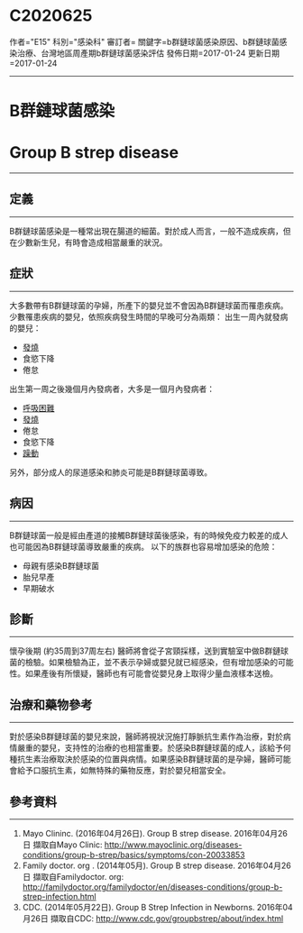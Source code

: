# C2020625
作者="E15"
科別="感染科"
審訂者=
關鍵字=b群鏈球菌感染原因、b群鏈球菌感染治療、台灣地區周產期b群鏈球菌感染評估
發佈日期=2017-01-24
更新日期=2017-01-24

----------
# B群鏈球菌感染
# Group B strep disease
----------
## 定義
----------

B群鏈球菌感染是一種常出現在腸道的細菌。對於成人而言，一般不造成疾病，但在少數新生兒，有時會造成相當嚴重的狀況。

## 症狀
----------

大多數帶有B群鏈球菌的孕婦，所產下的嬰兒並不會因為B群鏈球菌而罹患疾病。少數罹患疾病的嬰兒，依照疾病發生時間的早晚可分為兩類：
出生一周內就發病的嬰兒：

- [發燒](C0015967)
- 食慾下降
- 倦怠

出生第一周之後幾個月內發病者，大多是一個月內發病者：

- [呼吸困難](C0013404)
- [發燒](C0015967)
- 倦怠
- 食慾下降
- [躁動](C3887611)

另外，部分成人的尿道感染和肺炎可能是B群鏈球菌導致。

## 病因
----------

B群鏈球菌一般是經由產道的接觸B群鏈球菌後感染，有的時候免疫力較差的成人也可能因為B群鏈球菌導致嚴重的疾病。
以下的族群也容易增加感染的危險：

- 母親有感染B群鏈球菌
- 胎兒早產
- 早期破水
## 診斷
----------

懷孕後期 (約35周到37周左右) 醫師將會從子宮頸採樣，送到實驗室中做B群鏈球菌的檢驗。如果檢驗為正，並不表示孕婦或嬰兒就已經感染，但有增加感染的可能性。如果產後有所懷疑，醫師也有可能會從嬰兒身上取得少量血液樣本送檢。

## 治療和藥物參考
----------

對於感染B群鏈球菌的嬰兒來說，醫師將視狀況施打靜脈抗生素作為治療，對於病情嚴重的嬰兒，支持性的治療的也相當重要。於感染B群鏈球菌的成人，該給予何種抗生素治療取決於感染的位置與病情。如果感染B群鏈球菌的是孕婦，醫師可能會給予口服抗生素，如無特殊的藥物反應，對於嬰兒相當安全。

## 參考資料
----------
1. Mayo Clininc. (2016年04月26日). Group B strep disease. 2016年04月26日 擷取自Mayo Clinic:
  http://www.mayoclinic.org/diseases-conditions/group-b-strep/basics/symptoms/con-20033853
2. Family doctor. org . (2014年05月). Group B strep disease. 2016年04月26日 擷取自Familydoctor. org:
  http://familydoctor.org/familydoctor/en/diseases-conditions/group-b-strep-infection.html
3. CDC. (2014年05月22日). Group B Strep Infection in Newborns. 2016年04月26日 擷取自CDC:
  http://www.cdc.gov/groupbstrep/about/index.html

